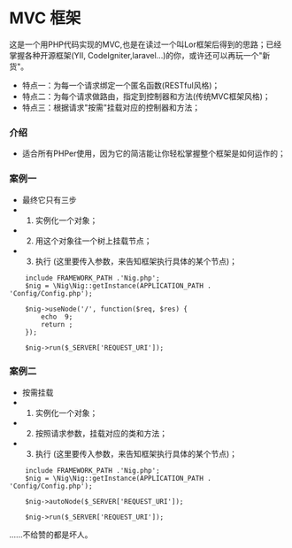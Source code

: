 # MVC 框架 

这是一个用PHP代码实现的MVC,也是在读过一个叫Lor框架后得到的思路；已经掌握各种开源框架(YII, CodeIgniter,laravel...)的你，或许还可以再玩一个"新货"。

- 特点一：为每一个请求绑定一个匿名函数(RESTful风格)；
- 特点二：为每个请求做路由，指定到控制器和方法(传统MVC框架风格)；
- 特点三：根据请求"按需"挂载对应的控制器和方法；


### 介绍

- 适合所有PHPer使用，因为它的简洁能让你轻松掌握整个框架是如何运作的；


### 案例一

- 最终它只有三步
- 1. 实例化一个对象；
- 2. 用这个对象往一个树上挂载节点；
- 3. 执行 (这里要传入参数，来告知框架执行具体的某个节点)；

```
    include FRAMEWORK_PATH .'Nig.php'; 
    $nig = \Nig\Nig::getInstance(APPLICATION_PATH . 'Config/Config.php');
     
    $nig->useNode('/', function($req, $res) {
        echo  9;
        return ;
    });
 
    $nig->run($_SERVER['REQUEST_URI']);
```
 
 
 
### 案例二
- 按需挂载
- 1. 实例化一个对象；
- 2. 按照请求参数，挂载对应的类和方法；
- 3. 执行 (这里要传入参数，来告知框架执行具体的某个节点)；

```
    include FRAMEWORK_PATH .'Nig.php'; 
    $nig = \Nig\Nig::getInstance(APPLICATION_PATH . 'Config/Config.php');
    
    $nig->autoNode($_SERVER['REQUEST_URI']);
    
    $nig->run($_SERVER['REQUEST_URI']);
```
 
 
 ......不给赞的都是坏人。
 